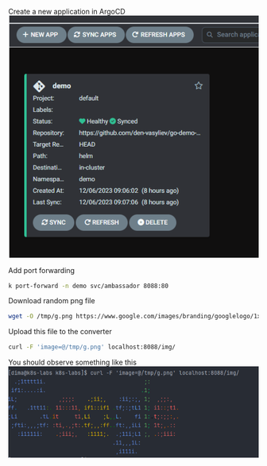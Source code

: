 Create a new application in ArgoCD
![](../img/20231206164549.png)

Add port forwarding
```bash
k port-forward -n demo svc/ambassador 8088:80
```
Download random png file
```bash
wget -O /tmp/g.png https://www.google.com/images/branding/googlelogo/1x/googlelogo_color_272x92dp.png
```
Upload this file to the converter
```bash
curl -F 'image=@/tmp/g.png' localhost:8088/img/
```

You should observe something like this
![](../img/20231206165210.png)